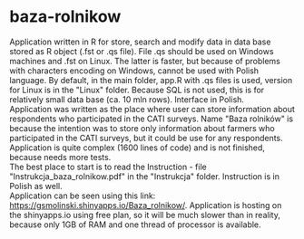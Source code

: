 # baza-rolnikow
Application written in R for store, search and modify data in data base stored as R object (.fst or .qs file). File .qs should be used on Windows machines and .fst on Linux. The latter is faster, but because of problems with characters encoding on Windows, cannot be used with Polish language. By default, in the main folder, app.R with .qs files is used, version for Linux is in the "Linux" folder. Because SQL is not used, this is for relatively small data base (ca. 10 mln rows). Interface in Polish.  
Application was written as the place where user can store information about respondents who participated in the CATI surveys. Name "Baza rolników" is because the intention was to store only information about farmers who participated in the CATI surveys, but it could be use for any respondents.  
Application is quite complex (1600 lines of code) and is not finished, because needs more tests.  
The best place to start is to read the Instruction - file "Instrukcja_baza_rolnikow.pdf" in the "Instrukcja" folder. Instruction is in Polish as well.  
Application can be seen using this link: https://gsmolinski.shinyapps.io/Baza_rolnikow/.  Application is hosting on the shinyapps.io using free plan, so it will be much slower than in reality, because only 1GB of RAM and one thread of processor is available.

